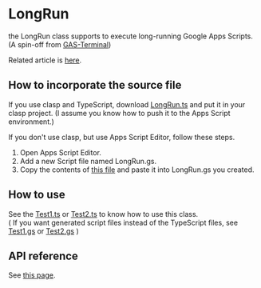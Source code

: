 # LongRun
the LongRun class supports to execute long-running Google Apps Scripts. (A spin-off from [GAS-Terminal](https://github.com/inclu-cat/GAS-Terminal))

Related article is [here](https://inclucat.wordpress.com/2021/07/20/an-easy-way-to-deal-with-google-apps-scripts-6-minute-limit/).

## How to incorporate the source file
If you use clasp and TypeScript, download [LongRun.ts](https://github.com/inclu-cat/LongRun/blob/main/src/LongRun.ts) and put it in your clasp project. (I assume you know how to push it to the Apps Script environment.)  

If you don't use clasp, but use Apps Script Editor, follow these steps.
1. Open Apps Script Editor.
2. Add a new Script file named LongRun.gs.
3. Copy the contents of [this file](https://github.com/inclu-cat/LongRun/blob/main/generated-gs/LongRun.gs) and paste it into LongRun.gs you created.

## How to use
See the [Test1.ts](https://github.com/inclu-cat/LongRun/blob/main/src/test/Test1.ts) or [Test2.ts](https://github.com/inclu-cat/LongRun/blob/main/src/test/Test2.ts) to know how to use this class.  
( If you want generated script files instead of the TypeScript files, see [Test1.gs](https://github.com/inclu-cat/LongRun/blob/main/generated-gs/test/Test1.gs) or [Test2.gs](https://github.com/inclu-cat/LongRun/blob/main/generated-gs/test/Test2.gs) )

## API reference
See [this page](https://github.com/inclu-cat/LongRun/blob/main/docs/modules.md).
